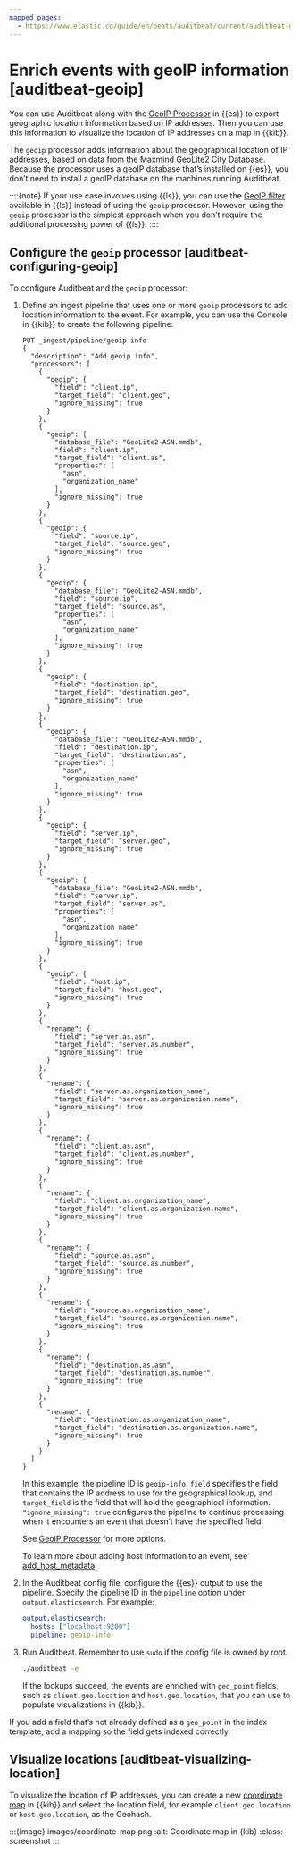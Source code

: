 ```yaml
---
mapped_pages:
  - https://www.elastic.co/guide/en/beats/auditbeat/current/auditbeat-geoip.html
---
```


# Enrich events with geoIP information [auditbeat-geoip]

You can use Auditbeat along with the [GeoIP Processor](elasticsearch://reference/ingestion-tools/enrich-processor/geoip-processor.md) in {{es}} to export geographic location information based on IP addresses. Then you can use this information to visualize the location of IP addresses on a map in {{kib}}.

The `geoip` processor adds information about the geographical location of IP addresses, based on data from the Maxmind GeoLite2 City Database. Because the processor uses a geoIP database that’s installed on {{es}}, you don’t need to install a geoIP database on the machines running Auditbeat.

::::{note}
If your use case involves using {{ls}}, you can use the [GeoIP filter](logstash-docs-md://lsr/plugins-filters-geoip.md) available in {{ls}} instead of using the `geoip` processor. However, using the `geoip` processor is the simplest approach when you don’t require the additional processing power of {{ls}}.
::::



## Configure the `geoip` processor [auditbeat-configuring-geoip]

To configure Auditbeat and the `geoip` processor:

1. Define an ingest pipeline that uses one or more `geoip` processors to add location information to the event. For example, you can use the Console in {{kib}} to create the following pipeline:

    ```console
    PUT _ingest/pipeline/geoip-info
    {
      "description": "Add geoip info",
      "processors": [
        {
          "geoip": {
            "field": "client.ip",
            "target_field": "client.geo",
            "ignore_missing": true
          }
        },
        {
          "geoip": {
            "database_file": "GeoLite2-ASN.mmdb",
            "field": "client.ip",
            "target_field": "client.as",
            "properties": [
              "asn",
              "organization_name"
            ],
            "ignore_missing": true
          }
        },
        {
          "geoip": {
            "field": "source.ip",
            "target_field": "source.geo",
            "ignore_missing": true
          }
        },
        {
          "geoip": {
            "database_file": "GeoLite2-ASN.mmdb",
            "field": "source.ip",
            "target_field": "source.as",
            "properties": [
              "asn",
              "organization_name"
            ],
            "ignore_missing": true
          }
        },
        {
          "geoip": {
            "field": "destination.ip",
            "target_field": "destination.geo",
            "ignore_missing": true
          }
        },
        {
          "geoip": {
            "database_file": "GeoLite2-ASN.mmdb",
            "field": "destination.ip",
            "target_field": "destination.as",
            "properties": [
              "asn",
              "organization_name"
            ],
            "ignore_missing": true
          }
        },
        {
          "geoip": {
            "field": "server.ip",
            "target_field": "server.geo",
            "ignore_missing": true
          }
        },
        {
          "geoip": {
            "database_file": "GeoLite2-ASN.mmdb",
            "field": "server.ip",
            "target_field": "server.as",
            "properties": [
              "asn",
              "organization_name"
            ],
            "ignore_missing": true
          }
        },
        {
          "geoip": {
            "field": "host.ip",
            "target_field": "host.geo",
            "ignore_missing": true
          }
        },
        {
          "rename": {
            "field": "server.as.asn",
            "target_field": "server.as.number",
            "ignore_missing": true
          }
        },
        {
          "rename": {
            "field": "server.as.organization_name",
            "target_field": "server.as.organization.name",
            "ignore_missing": true
          }
        },
        {
          "rename": {
            "field": "client.as.asn",
            "target_field": "client.as.number",
            "ignore_missing": true
          }
        },
        {
          "rename": {
            "field": "client.as.organization_name",
            "target_field": "client.as.organization.name",
            "ignore_missing": true
          }
        },
        {
          "rename": {
            "field": "source.as.asn",
            "target_field": "source.as.number",
            "ignore_missing": true
          }
        },
        {
          "rename": {
            "field": "source.as.organization_name",
            "target_field": "source.as.organization.name",
            "ignore_missing": true
          }
        },
        {
          "rename": {
            "field": "destination.as.asn",
            "target_field": "destination.as.number",
            "ignore_missing": true
          }
        },
        {
          "rename": {
            "field": "destination.as.organization_name",
            "target_field": "destination.as.organization.name",
            "ignore_missing": true
          }
        }
      ]
    }
    ```

    In this example, the pipeline ID is `geoip-info`. `field` specifies the field that contains the IP address to use for the geographical lookup, and `target_field` is the field that will hold the geographical information. `"ignore_missing": true` configures the pipeline to continue processing when it encounters an event that doesn’t have the specified field.

    See [GeoIP Processor](elasticsearch://reference/ingestion-tools/enrich-processor/geoip-processor.md) for more options.

    To learn more about adding host information to an event, see [add_host_metadata](/reference/auditbeat/add-host-metadata.md).

2. In the Auditbeat config file, configure the {{es}} output to use the pipeline. Specify the pipeline ID in the `pipeline` option under `output.elasticsearch`. For example:

    ```yaml
    output.elasticsearch:
      hosts: ["localhost:9200"]
      pipeline: geoip-info
    ```

3. Run Auditbeat. Remember to use `sudo` if the config file is owned by root.

    ```sh
    ./auditbeat -e
    ```

    If the lookups succeed, the events are enriched with `geo_point` fields, such as `client.geo.location` and `host.geo.location`, that you can use to populate visualizations in {{kib}}.


If you add a field that’s not already defined as a `geo_point` in the index template, add a mapping so the field gets indexed correctly.


## Visualize locations [auditbeat-visualizing-location]

To visualize the location of IP addresses, you can create a new [coordinate map](docs-content://explore-analyze/visualize/maps.md) in {{kib}} and select the location field, for example `client.geo.location` or `host.geo.location`, as the Geohash.

:::{image} images/coordinate-map.png
:alt: Coordinate map in {kib}
:class: screenshot
:::

